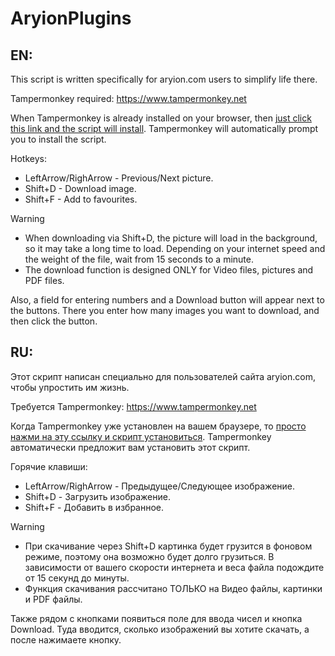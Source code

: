 # AryionPlugins
## EN:
This script is written specifically for aryion.com users to simplify life there.

Tampermonkey required: https://www.tampermonkey.net

When Tampermonkey is already installed on your browser, then  [just click this link and the script will install](https://github.com/OlehNoskovCPU/AryionPlugins/raw/main/AryionPlugins.user.js). Tampermonkey will automatically prompt you to install the script.

Hotkeys:
+ LeftArrow/RighArrow - Previous/Next picture.
+ Shift+D - Download image.
+ Shift+F - Add to favourites.
  
> [!WARNING]
> - When downloading via Shift+D, the picture will load in the background, so it may take a long time to load. Depending on your internet speed and the weight of the file, wait from 15 seconds to a minute.
> - The download function is designed ONLY for Video files, pictures and PDF files.

Also, a field for entering numbers and a Download button will appear next to the buttons. There you enter how many images you want to download, and then click the button.

## RU:
Этот скрипт написан специально для пользователей сайта aryion.com, чтобы упростить им жизнь.

Требуется Tampermonkey: https://www.tampermonkey.net

Когда Tampermonkey уже установлен на вашем браузере, то [просто нажми на эту ссылку и скрипт установиться](https://github.com/OlehNoskovCPU/AryionPlugins/raw/main/AryionPlugins.user.js). Tampermonkey автоматически предложит вам установить этот скрипт. 

Горячие клавиши:
+ LeftArrow/RighArrow - Предыдущее/Следующее изображение.
+ Shift+D - Загрузить изображение.
+ Shift+F - Добавить в избранное.

> [!WARNING]
> - При скачивание через Shift+D картинка будет грузится в фоновом режиме, поэтому она возможно будет долго грузиться. В зависимости от вашего скорости интернета и веса файла подождите от 15 секунд до минуты.
> - Функция скачивания рассчитано ТОЛЬКО на Видео файлы, картинки и PDF файлы. 

Также рядом с кнопками появиться поле для ввода чисел и кнопка Download. Туда вводится, сколько изображений вы хотите скачать, а после нажимаете кнопку.

